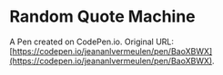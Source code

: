 # Random Quote Machine

A Pen created on CodePen.io. Original URL: [https://codepen.io/jeananlvermeulen/pen/BaoXBWX](https://codepen.io/jeananlvermeulen/pen/BaoXBWX).


